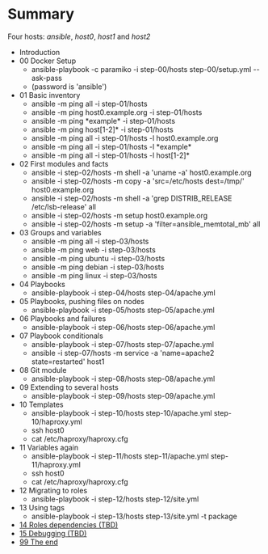 # Summary

Four hosts: _ansible_, _host0_, _host1_ and _host2_

* Introduction
* 00 Docker Setup
  * ansible-playbook -c paramiko -i step-00/hosts step-00/setup.yml --ask-pass
  * (password is 'ansible')
* 01 Basic inventory
  * ansible -m ping all -i step-01/hosts
  * ansible -m ping host0.example.org -i step-01/hosts
  * ansible -m ping \*example\* -i step-01/hosts
  * ansible -m ping host[1-2]\* -i step-01/hosts
  * ansible -m ping all -i step-01/hosts -l host0.example.org
  * ansible -m ping all -i step-01/hosts -l \*example\*
  * ansible -m ping all -i step-01/hosts -l host[1-2]\*
* 02 First modules and facts
  * ansible -i step-02/hosts -m shell -a 'uname -a' host0.example.org
  * ansible -i step-02/hosts -m copy -a 'src=/etc/hosts dest=/tmp/' host0.example.org
  * ansible -i step-02/hosts -m shell -a 'grep DISTRIB_RELEASE /etc/lsb-release' all
  * ansible -i step-02/hosts -m setup host0.example.org
  * ansible -i step-02/hosts -m setup -a 'filter=ansible_memtotal_mb' all
* 03 Groups and variables
  * ansible -m ping all -i step-03/hosts
  * ansible -m ping web -i step-03/hosts
  * ansible -m ping ubuntu -i step-03/hosts
  * ansible -m ping debian -i step-03/hosts
  * ansible -m ping linux -i step-03/hosts
* 04 Playbooks
  * ansible-playbook -i step-04/hosts step-04/apache.yml
* 05 Playbooks, pushing files on nodes
  * ansible-playbook -i step-05/hosts step-05/apache.yml
* 06 Playbooks and failures
  * ansible-playbook -i step-06/hosts step-06/apache.yml
* 07 Playbook conditionals
  * ansible-playbook -i step-07/hosts step-07/apache.yml
  * ansible -i step-07/hosts -m service -a 'name=apache2 state=restarted' host1
* 08 Git module
  * ansible-playbook -i step-08/hosts step-08/apache.yml
* 09 Extending to several hosts
  * ansible-playbook -i step-09/hosts step-09/apache.yml
* 10 Templates
  * ansible-playbook -i step-10/hosts step-10/apache.yml step-10/haproxy.yml
  * ssh host0
  * cat /etc/haproxy/haproxy.cfg
* 11 Variables again
  * ansible-playbook -i step-11/hosts step-11/apache.yml step-11/haproxy.yml
  * ssh host0
  * cat /etc/haproxy/haproxy.cfg
* 12 Migrating to roles
  * ansible-playbook -i step-12/hosts step-12/site.yml
* 13 Using tags
  * ansible-playbook -i step-13/hosts step-13/site.yml -t package
* [14 Roles dependencies (TBD)](step-14/README.md)
* [15 Debugging (TBD)](step-15/README.md)
* [99 The end](step-99/README.md)
